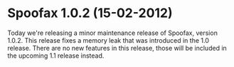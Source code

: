 # Spoofax 1.0.2 (15-02-2012)

Today we're releasing a minor maintenance release of Spoofax, version 1.0.2.
This release fixes a memory leak that was introduced in the 1.0 release.
There are no new features in this release, those will be included in the upcoming 1.1 release instead.
